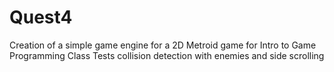 # Quest4
Creation of a simple game engine for a 2D Metroid game for Intro to Game Programming Class
Tests collision detection with enemies and side scrolling

